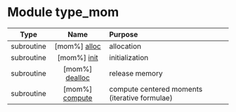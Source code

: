 # Module type_mom

| Type | Name | Purpose |
| :--: | :--: | :---------- |
| subroutine | [mom%] [alloc](https://github.com/benjaminmenetrier/bump/tree/master/src/type_mom.F90#L41) | allocation |
| subroutine | [mom%] [init](https://github.com/benjaminmenetrier/bump/tree/master/src/type_mom.F90#L81) | initialization |
| subroutine | [mom%] [dealloc](https://github.com/benjaminmenetrier/bump/tree/master/src/type_mom.F90#L110) | release memory |
| subroutine | [mom%] [compute](https://github.com/benjaminmenetrier/bump/tree/master/src/type_mom.F90#L138) | compute centered moments (iterative formulae) |
